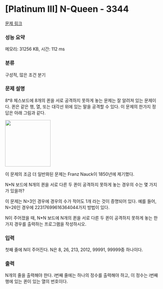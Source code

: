 # [Platinum III] N-Queen - 3344 

[문제 링크](https://www.acmicpc.net/problem/3344) 

### 성능 요약

메모리: 31256 KB, 시간: 112 ms

### 분류

구성적, 많은 조건 분기

### 문제 설명

<p>
	8*8 체스보드에 8개의 퀸을 서로 공격하지 못하게 놓는 문제는 잘 알려져 있는 문제이다. 퀸은 같은 행, 열, 또는 대각선 위에 있는 말을 공격할 수 있다. 이 문제의 한가지 정답은 아래 그림과 같다.</p>

<p>
	<img alt="" src="https://www.acmicpc.net/upload/images/nqueen.png" style="width: 148px; height: 151px;"></p>

<p>
	이 문제의 조금 더 일반화된 문제는 Franz Nauck이 1850년에 제기했다.</p>

<p>
	N*N 보드에 N개의 퀸을 서로 다른 두 퀸이 공격하지 못하게 놓는 경우의 수는 몇 가지가 있을까?</p>

<p>
	이 문제는 N>3인 경우에 경우의 수가 적어도 1개 라는 것이 증명되어 있다. 예를 들어, N=26인 경우에 22317699616364044가지 방법이 있다.</p>

<p>
	N이 주어졌을 때, N*N 보드에 N개의 퀸을 서로 다른 두 퀸이 공격하지 못하게 놓는 한가지 경우를 출력하는 프로그램을 작성하시오.</p>

### 입력 

 <p>
	첫째 줄에 N이 주어진다. N은 8, 26, 213, 2012, 99991, 99999중 하나이다.</p>

### 출력 

 <p>
	N개의 줄을 출력해야 한다. i번째 줄에는 하나의 정수를 출력해야 하고, 이 정수는 i번째 행에 있는 퀸이 있는 열의 번호이다.</p>

